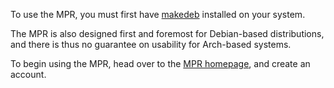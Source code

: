 To use the MPR, you must first have [makedeb](/makedeb/intro.md) installed on your system.

The MPR is also designed first and foremost for Debian-based distributions, and there is thus no guarantee on usability for Arch-based systems.

To begin using the MPR, head over to the [MPR homepage](https://{{env.mpr_url}}), and create an account.
